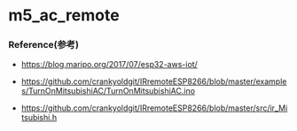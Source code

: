 # m5_ac_remote

### Reference(参考)

- https://blog.maripo.org/2017/07/esp32-aws-iot/

- https://github.com/crankyoldgit/IRremoteESP8266/blob/master/examples/TurnOnMitsubishiAC/TurnOnMitsubishiAC.ino
- https://github.com/crankyoldgit/IRremoteESP8266/blob/master/src/ir_Mitsubishi.h
